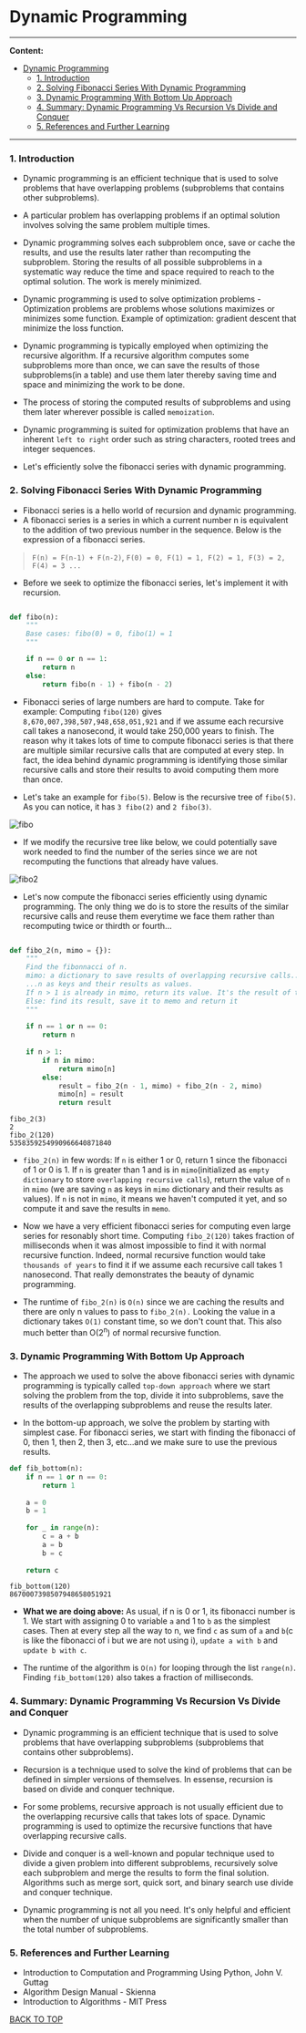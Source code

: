 # Dynamic Programming
<a name='0'></a>
**********
**Content:**
- [Dynamic Programming](#dynamic-programming)
    - [1. Introduction](#1-introduction)
    - [2. Solving Fibonacci Series With Dynamic Programming](#2-solving-fibonacci-series-with-dynamic-programming)
    - [3. Dynamic Programming With Bottom Up Approach](#3-dynamic-programming-with-bottom-up-approach)
    - [4. Summary: Dynamic Programming Vs Recursion Vs Divide and Conquer](#4-summary-dynamic-programming-vs-recursion-vs-divide-and-conquer)
    - [5. References and Further Learning](#5-references-and-further-learning)
************

<a name='1'></a>
### 1. Introduction

* Dynamic programming is an efficient technique that is used to solve problems that have overlapping problems (subproblems that contains other subproblems).

* A particular problem has overlapping problems if an optimal solution involves solving the same problem multiple times.

* Dynamic programming solves each subproblem once, save or cache the results, and use the results later rather than recomputing the subproblem. Storing the results of all possible subproblems in a systematic way reduce the time and space required to reach to the optimal solution. The work is merely minimized.

* Dynamic programming is used to solve optimization problems - Optimization problems are problems whose solutions maximizes or minimizes some function. Example of optimization: gradient descent that minimize the loss function.

* Dynamic programming is typically employed when optimizing the recursive algorithm. If a recursive algorithm computes some subproblems more than once, we can save the results of those subproblems(in a table) and use them later thereby saving time and space and minimizing the work to be done. 

* The process of storing the computed results of subproblems and using them later wherever possible is called `memoization`.

* Dynamic programming is suited for optimization problems that have an inherent `left to right` order such as string characters, rooted trees and integer sequences.

* Let's efficiently solve the fibonacci series with dynamic programming.

<a name='2'></a>
### 2. Solving Fibonacci Series With Dynamic Programming

* Fibonacci series is a hello world of recursion and dynamic programming. 
* A fibonacci series is a series in which a current number n is equivalent to the addition of two previous number in the sequence. Below is the expression of a fibonacci series.

>`F(n) = F(n-1) + F(n-2)`, 
`F(0) = 0, F(1) = 1, F(2) = 1, F(3) = 2, F(4) = 3 ...`

* Before we seek to optimize the fibonacci series, let's implement it with recursion.

```python

def fibo(n):
    """
    Base cases: fibo(0) = 0, fibo(1) = 1
    """

    if n == 0 or n == 1:
        return n
    else:
        return fibo(n - 1) + fibo(n - 2)

```

* Fibonacci series of large numbers are hard to compute. Take for example: Computing `fibo(120)`  gives `8,670,007,398,507,948,658,051,921` and if we assume each recursive call takes a nanosecond, it would take 250,000 years to finish. The reason why it takes lots of time to compute fibonacci series is that there are multiple similar recursive calls that are computed at every step. In fact, the idea behind dynamic programming is identifying those similar recursive calls and store their results to avoid computing them more than once.

* Let's take an example for `fibo(5)`. Below is the recursive tree of `fibo(5)`. As you can notice, it has `3 fibo(2)` and `2 fibo(3)`.

![fibo](../images/fibo.jpg)

* If we modify the recursive tree like below, we could potentially save work needed to find the number of the series since we are not recomputing the functions that already have values.

![fibo2](../images/fibo-2.jpg)


* Let's now compute the fibonacci series efficiently using dynamic programming. The only thing we do is to store the results of the similar recursive calls and reuse them everytime we face them rather than recomputing twice or thirdth or fourth...

```python

def fibo_2(n, mimo = {}):
    """
    Find the fibonnacci of n.
    mimo: a dictionary to save results of overlapping recursive calls....
    ...n as keys and their results as values.
    If n > 1 is already in mimo, return its value. It's the result of the series
    Else: find its result, save it to memo and return it
    """
    
    if n == 1 or n == 0:
        return n
    
    if n > 1:
        if n in mimo:
            return mimo[n]
        else:
            result = fibo_2(n - 1, mimo) + fibo_2(n - 2, mimo)
            mimo[n] = result
            return result
```

```
fibo_2(3)
2
fibo_2(120)
5358359254990966640871840
```
* `fibo_2(n)` in few words: If `n` is either 1 or 0, return 1 since the fibonacci of 1 or 0 is 1. If `n` is greater than 1 and is in `mimo`(initialized as `empty dictionary` to store `overlapping recursive calls`), return the value of `n` in `mimo` (we are saving `n` as keys in `mimo` dictionary and their results as values). If `n` is not in `mimo`, it means we haven't computed it yet, and so compute it and save the results in `memo`.

* Now we have a very efficient fibonacci series for computing even large series for resonably short time. Computing `fibo_2(120)` takes fraction of milliseconds when it was almost impossible to find it with normal recursive function. Indeed, normal recursive function would take `thousands of years` to find it if we assume each recursive call takes 1 nanosecond. That really demonstrates the beauty of dynamic programming.
  
* The runtime of `fibo_2(n)` is `O(n)` since we are caching the results and there are only n values to pass to `fibo_2(n).` Looking the value in a dictionary takes `O(1)` constant time, so we don't count that. This also much better than O(2<sup>n</sup>) of normal recursive function.

<a name='3'></a>
### 3. Dynamic Programming With Bottom Up Approach

* The approach we used to solve the above fibonacci series with dynamic programming is typically called `top-down approach` where we start solving the problem from the top, divide it into subproblems, save the results of the overlapping subproblems and reuse the results later.
  
* In the bottom-up approach, we solve the problem by starting with simplest case. For fibonacci series, we start with finding the fibonacci of 0, then 1, then 2, then 3, etc...and we make sure to use the previous results.

```python
def fib_bottom(n):
    if n == 1 or n == 0:
        return 1
    
    a = 0
    b = 1
    
    for _ in range(n):
        c = a + b
        a = b
        b = c
        
    return c
```
```
fib_bottom(120)
8670007398507948658051921
```

* **What we are doing above:** As usual, if n is 0 or 1, its fibonacci number is 1. We start with assigning 0 to variable `a` and 1 to `b` as the simplest cases. Then at every step all the way to n, we find `c` as sum of `a` and `b`(c is like the fibonacci of i but we are not using i), `update a with b` and `update b with c`. 

* The runtime of the algorithm is `O(n)` for looping through the list `range(n)`. Finding `fib_bottom(120)` also takes a fraction of milliseconds.

<a name='4'></a>
### 4. Summary: Dynamic Programming Vs Recursion Vs Divide and Conquer

* Dynamic programming is an efficient technique that is used to solve problems that have overlapping subproblems (subproblems that contains other subproblems).

* Recursion is a technique used to solve the kind of problems that can be defined in simpler versions of themselves. In essense, recursion is based on divide and conquer technique.

* For some problems, recursive approach is not usually efficient due to the overlapping recursive calls that takes lots of space. Dynamic programming is used to optimize the recursive functions that have overlapping recursive calls.
  
* Divide and conquer is a well-known and popular technique used to divide a given problem into different subproblems, recursively solve each subproblem and merge the results to form the final solution. Algorithms such as merge sort, quick sort, and binary search use divide and conquer technique.

* Dynamic programming is not all you need. It's only helpful and efficient when the number of unique subproblems are significantly smaller than the total number of subproblems. 

<a name='5'></a>
### 5. References and Further Learning

* Introduction to Computation and Programming Using Python, John V. Guttag
* Algorithm Design Manual - Skienna
* Introduction to Algorithms - MIT Press


[BACK TO TOP](#0)